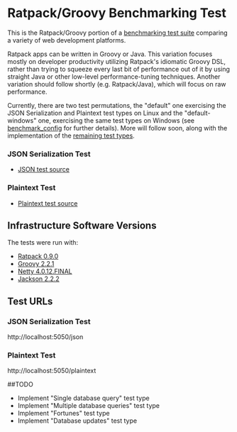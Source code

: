 # Ratpack/Groovy Benchmarking Test

This is the Ratpack/Groovy portion of a [benchmarking test suite](../) comparing a variety of web development platforms.

Ratpack apps can be written in Groovy or Java. This variation focuses mostly on developer productivity
utilizing Ratpack's idiomatic Groovy DSL, rather than trying to squeeze every last bit of performance out of it by
using straight Java or other low-level performance-tuning techniques. Another variation should follow shortly
(e.g. Ratpack/Java), which will focus on raw performance.

Currently, there are two test permutations, the "default" one exercising the JSON Serialization and Plaintext
test types on Linux and the "default-windows" one, exercising the same test types on Windows
(see [benchmark_config](benchmark_config) for further details). More will follow soon, along with the implementation
of the [remaining test types](#todo).

### JSON Serialization Test

* [JSON test source](src/ratpack/Ratpack.groovy)

### Plaintext Test

* [Plaintext test source](src/ratpack/Ratpack.groovy)

## Infrastructure Software Versions
The tests were run with:
* [Ratpack 0.9.0](http://ratpack.io)
* [Groovy 2.2.1](http://groovy.codehaus.org)
* [Netty 4.0.12.FINAL](http://netty.io)
* [Jackson 2.2.2](https://github.com/FasterXML/jackson)

## Test URLs
### JSON Serialization Test

http://localhost:5050/json

### Plaintext Test

http://localhost:5050/plaintext

##TODO
* Implement "Single database query" test type
* Implement "Multiple database queries" test type
* Implement "Fortunes" test type
* Implement "Database updates" test type